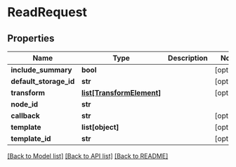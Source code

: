 # ReadRequest

## Properties
Name | Type | Description | Notes
------------ | ------------- | ------------- | -------------
**include_summary** | **bool** |  | [optional] 
**default_storage_id** | **str** |  | [optional] 
**transform** | [**list[TransformElement]**](TransformElement.md) |  | [optional] 
**node_id** | **str** |  | 
**callback** | **str** |  | [optional] 
**template** | **list[object]** |  | [optional] 
**template_id** | **str** |  | [optional] 

[[Back to Model list]](../README.md#documentation-for-models) [[Back to API list]](../README.md#documentation-for-api-endpoints) [[Back to README]](../README.md)


